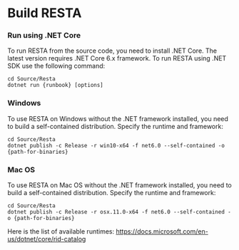 # Build RESTA



### Run using .NET Core

To run RESTA from the source code, you need to install .NET Core. The latest version requires .NET Core 6.x framework. To run RESTA using .NET SDK use the following command:

```shell
cd Source/Resta
dotnet run {runbook} [options]
```



### Windows

To use RESTA on Windows without the .NET framework installed, you need to build a self-contained distribution. Specify the runtime and framework:

```shell
cd Source/Resta
dotnet publish -c Release -r win10-x64 -f net6.0 --self-contained -o {path-for-binaries}
```



### Mac OS

To use RESTA on Mac OS without the .NET framework installed, you need to build a self-contained distribution. Specify the runtime and framework:

```shell
cd Source/Resta
dotnet publish -c Release -r osx.11.0-x64 -f net6.0 --self-contained -o {path-for-binaries}
```



Here is the list of available runtimes: https://docs.microsoft.com/en-us/dotnet/core/rid-catalog



### 